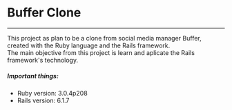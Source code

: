 # Buffer Clone
<hr>
This project as plan to be a clone from social media manager Buffer, created with the Ruby language and the Rails framework.<br>
The main objective from this project is learn and aplicate the Rails framework's technology.

##### Important things:
* Ruby version: 3.0.4p208
* Rails version: 6.1.7
